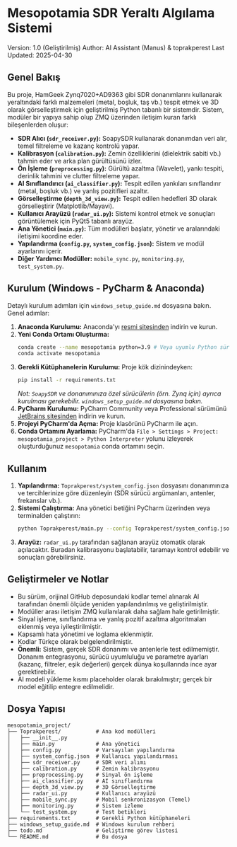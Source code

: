 # Mesopotamia SDR Yeraltı Algılama Sistemi

Version: 1.0 (Geliştirilmiş)
Author: AI Assistant (Manus) & toprakperest
Last Updated: 2025-04-30

## Genel Bakış

Bu proje, HamGeek Zynq7020+AD9363 gibi SDR donanımlarını kullanarak yeraltındaki farklı malzemeleri (metal, boşluk, taş vb.) tespit etmek ve 3D olarak görselleştirmek için geliştirilmiş Python tabanlı bir sistemdir. Sistem, modüler bir yapıya sahip olup ZMQ üzerinden iletişim kuran farklı bileşenlerden oluşur:

- **SDR Alıcı (`sdr_receiver.py`):** SoapySDR kullanarak donanımdan veri alır, temel filtreleme ve kazanç kontrolü yapar.
- **Kalibrasyon (`calibration.py`):** Zemin özelliklerini (dielektrik sabiti vb.) tahmin eder ve arka plan gürültüsünü izler.
- **Ön İşleme (`preprocessing.py`):** Gürültü azaltma (Wavelet), yankı tespiti, derinlik tahmini ve clutter filtreleme yapar.
- **AI Sınıflandırıcı (`ai_classifier.py`):** Tespit edilen yankıları sınıflandırır (metal, boşluk vb.) ve yanlış pozitifleri azaltır.
- **Görselleştirme (`depth_3d_view.py`):** Tespit edilen hedefleri 3D olarak görselleştirir (Matplotlib/Mayavi).
- **Kullanıcı Arayüzü (`radar_ui.py`):** Sistemi kontrol etmek ve sonuçları görüntülemek için PyQt5 tabanlı arayüz.
- **Ana Yönetici (`main.py`):** Tüm modülleri başlatır, yönetir ve aralarındaki iletişimi koordine eder.
- **Yapılandırma (`config.py`, `system_config.json`):** Sistem ve modül ayarlarını içerir.
- **Diğer Yardımcı Modüller:** `mobile_sync.py`, `monitoring.py`, `test_system.py`.

## Kurulum (Windows - PyCharm & Anaconda)

Detaylı kurulum adımları için `windows_setup_guide.md` dosyasına bakın. Genel adımlar:

1.  **Anaconda Kurulumu:** Anaconda'yı [resmi sitesinden](https://www.anaconda.com/products/distribution) indirin ve kurun.
2.  **Yeni Conda Ortamı Oluşturma:**
    ```bash
    conda create --name mesopotamia python=3.9 # Veya uyumlu Python sürümü
    conda activate mesopotamia
    ```
3.  **Gerekli Kütüphanelerin Kurulumu:** Proje kök dizinindeyken:
    ```bash
    pip install -r requirements.txt
    ```
    *Not: `SoapySDR` ve donanımınıza özel sürücülerin (örn. Zynq için) ayrıca kurulması gerekebilir. `windows_setup_guide.md` dosyasına bakın.*
4.  **PyCharm Kurulumu:** PyCharm Community veya Professional sürümünü [JetBrains sitesinden](https://www.jetbrains.com/pycharm/download/) indirin ve kurun.
5.  **Projeyi PyCharm'da Açma:** Proje klasörünü PyCharm ile açın.
6.  **Conda Ortamını Ayarlama:** PyCharm'da `File > Settings > Project: mesopotamia_project > Python Interpreter` yolunu izleyerek oluşturduğunuz `mesopotamia` conda ortamını seçin.

## Kullanım

1.  **Yapılandırma:** `Toprakperest/system_config.json` dosyasını donanımınıza ve tercihlerinize göre düzenleyin (SDR sürücü argümanları, antenler, frekanslar vb.).
2.  **Sistemi Çalıştırma:** Ana yönetici betiğini PyCharm üzerinden veya terminalden çalıştırın:
    ```bash
    python Toprakperest/main.py --config Toprakperest/system_config.json
    ```
3.  **Arayüz:** `radar_ui.py` tarafından sağlanan arayüz otomatik olarak açılacaktır. Buradan kalibrasyonu başlatabilir, taramayı kontrol edebilir ve sonuçları görebilirsiniz.

## Geliştirmeler ve Notlar

- Bu sürüm, orijinal GitHub deposundaki kodlar temel alınarak AI tarafından önemli ölçüde yeniden yapılandırılmış ve geliştirilmiştir.
- Modüller arası iletişim ZMQ kullanılarak daha sağlam hale getirilmiştir.
- Sinyal işleme, sınıflandırma ve yanlış pozitif azaltma algoritmaları eklenmiş veya iyileştirilmiştir.
- Kapsamlı hata yönetimi ve loglama eklenmiştir.
- Kodlar Türkçe olarak belgelendirilmiştir.
- **Önemli:** Sistem, gerçek SDR donanımı ve antenlerle test edilmemiştir. Donanım entegrasyonu, sürücü uyumluluğu ve parametre ayarları (kazanç, filtreler, eşik değerleri) gerçek dünya koşullarında ince ayar gerektirebilir.
- AI modeli yükleme kısmı placeholder olarak bırakılmıştır; gerçek bir model eğitilip entegre edilmelidir.

## Dosya Yapısı

```
mesopotamia_project/
├── Toprakperest/           # Ana kod modülleri
│   ├── __init__.py
│   ├── main.py             # Ana yönetici
│   ├── config.py           # Varsayılan yapılandırma
│   ├── system_config.json  # Kullanıcı yapılandırması
│   ├── sdr_receiver.py     # SDR veri alımı
│   ├── calibration.py      # Zemin kalibrasyonu
│   ├── preprocessing.py    # Sinyal ön işleme
│   ├── ai_classifier.py    # AI sınıflandırma
│   ├── depth_3d_view.py    # 3D Görselleştirme
│   ├── radar_ui.py         # Kullanıcı arayüzü
│   ├── mobile_sync.py      # Mobil senkronizasyon (Temel)
│   ├── monitoring.py       # Sistem izleme
│   └── test_system.py      # Test betikleri
├── requirements.txt        # Gerekli Python kütüphaneleri
├── windows_setup_guide.md  # Windows kurulum rehberi
├── todo.md                 # Geliştirme görev listesi
└── README.md               # Bu dosya
```

